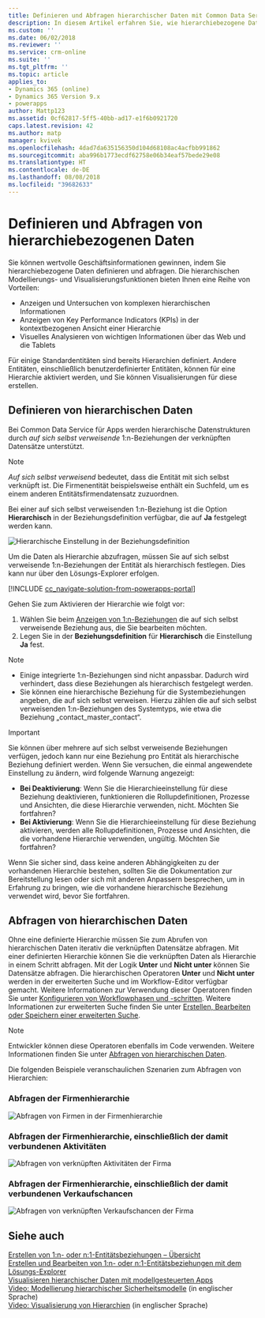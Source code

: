 ```yaml
---
title: Definieren und Abfragen hierarchischer Daten mit Common Data Service für Apps | Microsoft-Dokumentation
description: In diesem Artikel erfahren Sie, wie hierarchiebezogene Daten definiert und abgefragt werden können.
ms.custom: ''
ms.date: 06/02/2018
ms.reviewer: ''
ms.service: crm-online
ms.suite: ''
ms.tgt_pltfrm: ''
ms.topic: article
applies_to:
- Dynamics 365 (online)
- Dynamics 365 Version 9.x
- powerapps
author: Mattp123
ms.assetid: 0cf62817-5ff5-40bb-ad17-e1f6b0921720
caps.latest.revision: 42
ms.author: matp
manager: kvivek
ms.openlocfilehash: 4dad7da635156350d104d68108ac4acfbb991862
ms.sourcegitcommit: aba996b1773ecdf62758e06b34eaf57bede29e08
ms.translationtype: HT
ms.contentlocale: de-DE
ms.lasthandoff: 08/08/2018
ms.locfileid: "39682633"
---
```

# <a name="define-and-query-hierarchically-related-data"></a>Definieren und Abfragen von hierarchiebezogenen Daten

Sie können wertvolle Geschäftsinformationen gewinnen, indem Sie hierarchiebezogene Daten definieren und abfragen. Die hierarchischen Modellierungs- und Visualisierungsfunktionen bieten Ihnen eine Reihe von Vorteilen:  
  
- Anzeigen und Untersuchen von komplexen hierarchischen Informationen  
- Anzeigen von Key Performance Indicators (KPIs) in der kontextbezogenen Ansicht einer Hierarchie  
- Visuelles Analysieren von wichtigen Informationen über das Web und die Tablets  
  
Für einige Standardentitäten sind bereits Hierarchien definiert. Andere Entitäten, einschließlich benutzerdefinierter Entitäten, können für eine Hierarchie aktiviert werden, und Sie können Visualisierungen für diese erstellen. 

## <a name="define-hierarchical-data"></a>Definieren von hierarchischen Daten

Bei Common Data Service für Apps werden hierarchische Datenstrukturen durch *auf sich selbst verweisende* 1:n-Beziehungen der verknüpften Datensätze unterstützt. 

> [!NOTE]
> *Auf sich selbst verweisend* bedeutet, dass die Entität mit sich selbst verknüpft ist. Die Firmenentität beispielsweise enthält ein Suchfeld, um es einem anderen Entitätsfirmendatensatz zuzuordnen.

Bei einer auf sich selbst verweisenden 1:n-Beziehung ist die Option **Hierarchisch** in der Beziehungsdefinition verfügbar, die auf **Ja** festgelegt werden kann.

![Hierarchische Einstellung in der Beziehungsdefinition](media/self-referential-relationship-car-solution-explorer.png)

Um die Daten als Hierarchie abzufragen, müssen Sie auf sich selbst verweisende 1:n-Beziehungen der Entität als hierarchisch festlegen. Dies kann nur über den Lösungs-Explorer erfolgen.

[!INCLUDE [cc_navigate-solution-from-powerapps-portal](../../includes/cc_navigate-solution-from-powerapps-portal.md)]

Gehen Sie zum Aktivieren der Hierarchie wie folgt vor:  
  
1. Wählen Sie beim [Anzeigen von 1:n-Beziehungen](create-edit-1n-relationships-solution-explorer.md#view-entity-relationships) die auf sich selbst verweisende Beziehung aus, die Sie bearbeiten möchten.
2. Legen Sie in der **Beziehungsdefinition** für **Hierarchisch** die Einstellung **Ja** fest.  
  
> [!NOTE]
> - Einige integrierte 1:n-Beziehungen sind nicht anpassbar. Dadurch wird verhindert, dass diese Beziehungen als hierarchisch festgelegt werden.  
> - Sie können eine hierarchische Beziehung für die Systembeziehungen angeben, die auf sich selbst verweisen. Hierzu zählen die auf sich selbst verweisenden 1:n-Beziehungen des Systemtyps, wie etwa die Beziehung „contact_master_contact“.  

> [!IMPORTANT]
> Sie können über mehrere auf sich selbst verweisende Beziehungen verfügen, jedoch kann nur eine Beziehung pro Entität als hierarchische Beziehung definiert werden. Wenn Sie versuchen, die einmal angewendete Einstellung zu ändern, wird folgende Warnung angezeigt:
>
> - **Bei Deaktivierung**: Wenn Sie die Hierarchieeinstellung für diese Beziehung deaktivieren, funktionieren die Rollupdefinitionen, Prozesse und Ansichten, die diese Hierarchie verwenden, nicht. Möchten Sie fortfahren? 
> - **Bei Aktivierung**: Wenn Sie die Hierarchieeinstellung für diese Beziehung aktivieren, werden alle Rollupdefinitionen, Prozesse und Ansichten, die die vorhandene Hierarchie verwenden, ungültig. Möchten Sie fortfahren?
>
> Wenn Sie sicher sind, dass keine anderen Abhängigkeiten zu der vorhandenen Hierarchie bestehen, sollten Sie die Dokumentation zur Bereitstellung lesen oder sich mit anderen Anpassern besprechen, um in Erfahrung zu bringen, wie die vorhandene hierarchische Beziehung verwendet wird, bevor Sie fortfahren.

<a name="BKMK_Querydata"></a> 
  
## <a name="query-hierarchical-data"></a>Abfragen von hierarchischen Daten  

Ohne eine definierte Hierarchie müssen Sie zum Abrufen von hierarchischen Daten iterativ die verknüpften Datensätze abfragen. Mit einer definierten Hierarchie können Sie die verknüpften Daten als Hierarchie in einem Schritt abfragen. Mit der Logik **Unter** und **Nicht unter** können Sie Datensätze abfragen. Die hierarchischen Operatoren **Unter** und **Nicht unter** werden in der erweiterten Suche und im Workflow-Editor verfügbar gemacht. Weitere Informationen zur Verwendung dieser Operatoren finden Sie unter [Konfigurieren von Workflowphasen und -schritten](/flow/configure-workflow-steps#setting-conditions-for-workflow-actions). Weitere Informationen zur erweiterten Suche finden Sie unter [Erstellen, Bearbeiten oder Speichern einer erweiterten Suche](https://docs.microsoft.com/dynamics365/customer-engagement/basics/save-advanced-find-search).  

> [!NOTE]
> Entwickler können diese Operatoren ebenfalls im Code verwenden. Weitere Informationen finden Sie unter [Abfragen von hierarchischen Daten](/dynamics365/customer-engagement/developer/org-service/query-hierarchical-data).
  
Die folgenden Beispiele veranschaulichen Szenarien zum Abfragen von Hierarchien:  
  
### <a name="query-account-hierarchy"></a>Abfragen der Firmenhierarchie  
  
![Abfragen von Firmen in der Firmenhierarchie](media/query-accounts.png)  
  
### <a name="query-account-hierarchy-including-related-activities"></a>Abfragen der Firmenhierarchie, einschließlich der damit verbundenen Aktivitäten  
  
![Abfragen von verknüpften Aktivitäten der Firma](media/query-account-related-activities.png)  
  
###  <a name="query-account-hierarchy-including-related-opportunities"></a>Abfragen der Firmenhierarchie, einschließlich der damit verbundenen Verkaufschancen  
  
![Abfragen von verknüpften Verkaufschancen der Firma](media/query-account-related-opportunities.png)  
  
## <a name="see-also"></a>Siehe auch 
[Erstellen von 1:n- oder n:1-Entitätsbeziehungen – Übersicht](create-edit-1n-relationships.md)<br />
[Erstellen und Bearbeiten von 1:n- oder n:1-Entitätsbeziehungen mit dem Lösungs-Explorer](create-edit-1n-relationships-solution-explorer.md)<br />
[Visualisieren hierarchischer Daten mit modellgesteuerten Apps](visualize-hierarchical-data.md)<br />
[Video: Modellierung hierarchischer Sicherheitsmodelle](http://www.youtube.com/watch?v=kx5So32DrCo&index=10&list=PLC3591A8FE4ADBE07) (in englischer Sprache)<br />
[Video: Visualisierung von Hierarchien](http://www.youtube.com/watch?v=_dGBE6icLNw&index=9&list=PLC3591A8FE4ADBE07) (in englischer Sprache)
